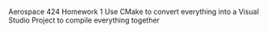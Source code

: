 Aerospace 424 Homework 1
Use CMake to convert everything into a Visual Studio Project to compile everything together

